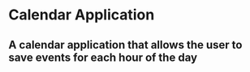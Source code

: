 # Calendar Application

## A calendar application that allows the user to save events for each hour of the day
